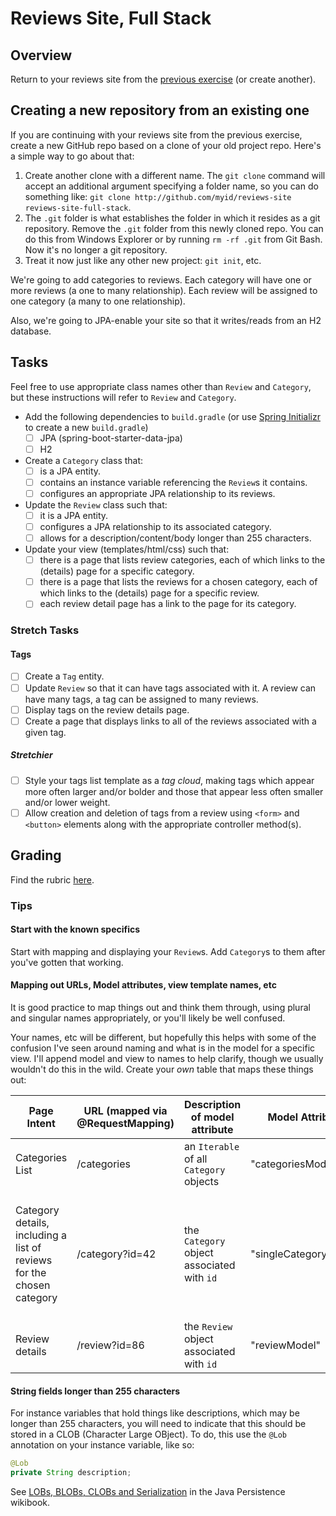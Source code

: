 # Reviews Site, Full Stack

## Overview

Return to your reviews site from the [previous exercise](../reviews-site) (or create another).


## Creating a new repository from an existing one

If you are continuing with your reviews site from the previous exercise, create a new GitHub repo based on a clone of your old project repo. Here's a simple way to go about that:

1. Create another clone with a different name. The `git clone` command will accept an additional argument specifying a folder name, so you can do something like: `git clone http://github.com/myid/reviews-site reviews-site-full-stack`.
1. The `.git` folder is what establishes the folder in which it resides as a git repository. Remove the `.git` folder from this newly cloned repo. You can do this from Windows Explorer or by running `rm -rf .git` from Git Bash. Now it's no longer a git repository.
1. Treat it now just like any other new project: `git init`, etc.

We're going to add categories to reviews. Each category will have one or more reviews (a one to many relationship). Each review will be assigned to one category (a many to one relationship).

Also, we're going to JPA-enable your site so that it writes/reads from an H2 database.


## Tasks

Feel free to use appropriate class names other than `Review` and `Category`, but these instructions will refer to `Review` and `Category`.

- Add the following dependencies to `build.gradle` (or use [Spring Initializr](https://start.spring.io/) to create a new `build.gradle`)
    - [ ] JPA (spring-boot-starter-data-jpa)
    - [ ] H2
- Create a `Category` class that:
    - [ ] is a JPA entity.
    - [ ] contains an instance variable referencing the `Review`s it contains.
    - [ ] configures an appropriate JPA relationship to its reviews.
- Update the `Review` class such that:
    - [ ] it is a JPA entity.
    - [ ] configures a JPA relationship to its associated category.
    - [ ] allows for a description/content/body longer than 255 characters.
- Update your view (templates/html/css) such that:
    - [ ] there is a page that lists review categories, each of which links to the (details) page for a specific category.
    - [ ] there is a page that lists the reviews for a chosen category, each of which links to the (details) page for a specific review.
    - [ ] each review detail page has a link to the page for its category.

### Stretch Tasks

#### Tags

- [ ] Create a `Tag` entity.
- [ ] Update `Review` so that it can have tags associated with it. A review can have many tags, a tag can be assigned to many reviews.
- [ ] Display tags on the review details page.
- [ ] Create a page that displays links to all of the reviews associated with a given tag.

##### Stretchier

- [ ] Style your tags list template as a *tag cloud*, making tags which appear more often larger and/or bolder and those that appear less often smaller and/or lower weight.
- [ ] Allow creation and deletion of tags from a review using `<form>` and `<button>` elements along with the appropriate controller method(s).

## Grading

Find the rubric [here](./rubric.md).

### Tips

#### Start with the known specifics

Start with mapping and displaying your `Review`s. Add `Category`s to them after you've gotten that working.

#### Mapping out URLs, Model attributes, view template names, etc

It is good practice to map things out and think them through, using plural and singular names appropriately, or you'll likely be well confused.

Your names, etc will be different, but hopefully this helps with some of the confusion I've seen around naming and what is in the model for a specific view. I'll append model and view to names to help clarify, though we usually wouldn't do this in the wild. Create your *own* table that maps these things out:

|Page Intent    |URL (mapped via @RequestMapping)   |Description of model attribute             |Model Attribute    |Retrieved via  |View will display  |View Template name
|-----------    |--------------------------------   |------------------------------             |---------------    |-------------  |------------------ |------------------
|Categories List|/categories                        |an `Iterable` of all `Category` objects    |"categoriesModel"  |repo `findAll` |list of categories |"categoriesView"
|Category details, including a list of reviews for the chosen category|/category?id=42|the `Category` object associated with `id`|"singleCategoryModel"|repo `findOne`|category detail and list of reviews for that category, each of which links to a review|"singleCategoryView"
|Review details |/review?id=86                      |the `Review` object associated with `id`   |"reviewModel"      |repo `findOne` |review details     |"reviewView"

#### String fields longer than 255 characters

For instance variables that hold things like descriptions, which may be longer than 255 characters, you will need to indicate that this should be stored in a CLOB (Character Large OBject). To do, this use the `@Lob` annotation on your instance variable, like so:

```java
@Lob
private String description;
```

See [LOBs, BLOBs, CLOBs and Serialization](https://en.wikibooks.org/wiki/Java_Persistence/Basic_Attributes#LOBs.2C_BLOBs.2C_CLOBs_and_Serialization) in the Java Persistence wikibook.
